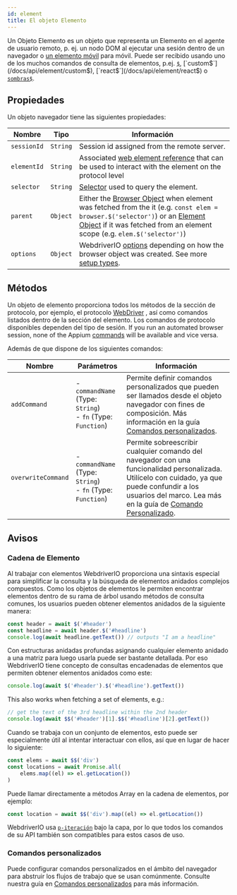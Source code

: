 ```yaml
---
id: element
title: El objeto Elemento
---
```


Un Objeto Elemento es un objeto que representa un Elemento en el agente de usuario remoto, p. ej. un nodo DOM [](https://developer.mozilla.org/en-US/docs/Web/API/Element) al ejecutar una sesión dentro de un navegador o [un elemento móvil](https://developer.apple.com/documentation/swift/sequence/element) para móvil. Puede ser recibido usando uno de los muchos comandos de consulta de elementos, p.ej. [`$`](/docs/api/element/$), [`custom$`](/docs/api/element/custom$), [`react$`](/docs/api/element/react$) o [`sombras$`](/docs/api/element/shadow$).

## Propiedades

Un objeto navegador tiene las siguientes propiedades:

| Nombre      | Tipo     | Información                                                                                                                                                                                                                                   |
| ----------- | -------- | --------------------------------------------------------------------------------------------------------------------------------------------------------------------------------------------------------------------------------------------- |
| `sessionId` | `String` | Session id assigned from the remote server.                                                                                                                                                                                                   |
| `elementId` | `String` | Associated [web element reference](https://w3c.github.io/webdriver/#elements) that can be used to interact with the element on the protocol level                                                                                             |
| `selector`  | `String` | [Selector](/docs/selectors) used to query the element.                                                                                                                                                                                        |
| `parent`    | `Object` | Either the [Browser Object](/docs/api/browser) when element was fetched from the it (e.g. `const elem = browser.$('selector')`) or an [Element Object](/docs/api/element) if it was fetched from an element scope (e.g. `elem.$('selector')`) |
| `options`   | `Object` | WebdriverIO [options](/docs/configuration) depending on how the browser object was created. See more [setup types](/docs/setuptypes).                                                                                                         |

## Métodos

Un objeto de elemento proporciona todos los métodos de la sección de protocolo, por ejemplo, el protocolo [WebDriver](/docs/api/webdriver) , así como comandos listados dentro de la sección del elemento. Los comandos de protocolo disponibles dependen del tipo de sesión. If you run an automated browser session, none of the Appium [commands](/docs/api/appium) will be available and vice versa.

Además de que dispone de los siguientes comandos:

| Nombre             | Parámetros                                                            | Información                                                                                                                                                                                                                                                         |
| ------------------ | --------------------------------------------------------------------- | ------------------------------------------------------------------------------------------------------------------------------------------------------------------------------------------------------------------------------------------------------------------- |
| `addCommand`       | - `commandName` (Type: `String`)<br />- `fn` (Type: `Function`) | Permite definir comandos personalizados que pueden ser llamados desde el objeto navegador con fines de composición. Más información en la guía [Comandos personalizados](/docs/customcommands).                                                                     |
| `overwriteCommand` | - `commandName` (Type: `String`)<br />- `fn` (Type: `Function`) | Permite sobreescribir cualquier comando del navegador con una funcionalidad personalizada. Utilícelo con cuidado, ya que puede confundir a los usuarios del marco. Lea más en la guía de [Comando Personalizado](/docs/customcommands#overwriting-native-commands). |

## Avisos

### Cadena de Elemento

Al trabajar con elementos WebdriverIO proporciona una sintaxis especial para simplificar la consulta y la búsqueda de elementos anidados complejos compuestos. Como los objetos de elementos le permiten encontrar elementos dentro de su rama de árbol usando métodos de consulta comunes, los usuarios pueden obtener elementos anidados de la siguiente manera:

```js
const header = await $('#header')
const headline = await header.$('#headline')
console.log(await headline.getText()) // outputs "I am a headline"
```

Con estructuras anidadas profundas asignando cualquier elemento anidado a una matriz para luego usarla puede ser bastante detallada. Por eso WebdriverIO tiene concepto de consultas encadenadas de elementos que permiten obtener elementos anidados como este:

```js
console.log(await $('#header').$('#headline').getText())
```

This also works when fetching a set of elements, e.g.:

```js
// get the text of the 3rd headline within the 2nd header
console.log(await $$('#header')[1].$$('#headline')[2].getText())
```

Cuando se trabaja con un conjunto de elementos, esto puede ser especialmente útil al intentar interactuar con ellos, así que en lugar de hacer lo siguiente:

```js
const elems = await $$('div')
const locations = await Promise.all(
    elems.map((el) => el.getLocation())
)
```

Puede llamar directamente a métodos Array en la cadena de elementos, por ejemplo:

```js
const location = await $$('div').map((el) => el.getLocation())
```

WebdriverIO usa [`p-iteración`](https://www.npmjs.com/package/p-iteration#api) bajo la capa, por lo que todos los comandos de su API también son compatibles para estos casos de uso.

### Comandos personalizados

Puede configurar comandos personalizados en el ámbito del navegador para abstruir los flujos de trabajo que se usan comúnmente. Consulte nuestra guía en [Comandos personalizados](/docs/customcommands#adding-custom-commands) para más información.
